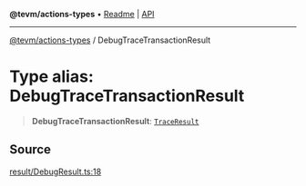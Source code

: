 **@tevm/actions-types** • [Readme](../README.md) \| [API](../globals.md)

***

[@tevm/actions-types](../README.md) / DebugTraceTransactionResult

# Type alias: DebugTraceTransactionResult

> **DebugTraceTransactionResult**: [`TraceResult`](TraceResult.md)

## Source

[result/DebugResult.ts:18](https://github.com/evmts/tevm-monorepo/blob/main/packages/actions-types/src/result/DebugResult.ts#L18)
